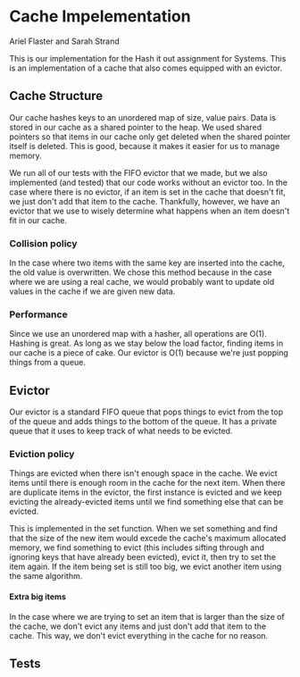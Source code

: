 # Cache Impelementation
Ariel Flaster and Sarah Strand

This is our implementation for the Hash it out assignment for Systems. This is an implementation of a cache that also comes equipped 
with an evictor.

## Cache Structure

Our cache hashes keys to an unordered map of size, value pairs. Data is stored in our cache as a shared pointer to the heap. 
We used shared pointers so that items in our cache only get deleted when the shared pointer itself is deleted. This is good, 
because it makes it easier for us to manage memory.

We run all of our tests with the FIFO evictor that we made, but we also implemented (and tested) that our code works without an
evictor too. In the case where there is no evictor, if an item is set in the cache that doesn't fit, we just don't add that item
to the cache. Thankfully, however, we have an evictor that we use to wisely determine what happens when an item doesn't fit in
our cache.

### Collision policy

In the case where two items with the same key are inserted into the cache, the old value is overwritten. We chose this method
because in the case where we are using a real cache, we would probably want to update old values in the cache if we are given new
data.

### Performance

Since we use an unordered map with a hasher, all operations are O(1). Hashing is great. As long as we stay below the load factor, 
finding items in our cache is a piece of cake. Our evictor is O(1) because we're just popping things from a queue. 


## Evictor

Our evictor is a standard FIFO queue that pops things to evict from the top of the queue and adds things to the bottom of the queue. It 
has a private queue that it uses to keep track of what needs to be evicted. 

### Eviction policy

Things are evicted when there isn't enough space in the cache. We evict items until there is enough room in the cache for the next item. 
When there are duplicate items in the evictor, the first instance is evicted and we keep evicting the already-evicted items until we 
find something else that can be evicted. 

This is implemented in the set function. When we set something and find that the size of the new item would excede the cache's maximum
allocated memory, we find something to evict (this includes sifting through and ignoring keys that have already been evicted), evict it, then try to set the item again. If the item being set is still too big, we evict another item using the same algorithm.

#### Extra big items
 
In the case where we are trying to set an item that is larger than the size of the cache, we don't evict any items and just don't add 
that item to the cache. This way, we don't evict everything in the cache for no reason. 

## Tests
